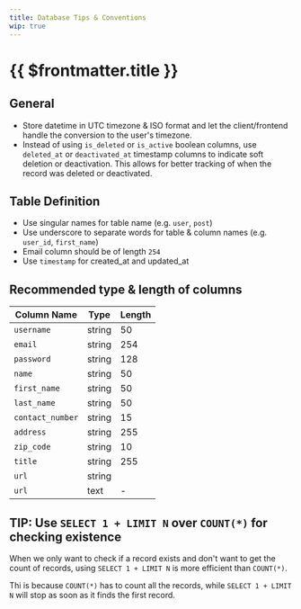 ```yaml
---
title: Database Tips & Conventions
wip: true
---
```


# {{ $frontmatter.title }}

## General

- Store datetime in UTC timezone & ISO format and let the client/frontend handle the conversion to the user's timezone.
- Instead of using `is_deleted` or `is_active` boolean columns, use `deleted_at` or `deactivated_at` timestamp columns to indicate soft deletion or deactivation. This allows for better tracking of when the record was deleted or deactivated.

## Table Definition

- Use singular names for table name (e.g. `user`, `post`)
- Use underscore to separate words for table & column names (e.g. `user_id`, `first_name`)
- Email column should be of length `254`
- Use `timestamp` for created_at and updated_at

## Recommended type & length of columns

| Column Name     | Type   | Length |
|-----------------|--------|--------|
| `username`      | string | 50     |
| `email`         | string | 254    |
| `password`      | string | 128    |
| `name`          | string | 50     |
| `first_name`    | string | 50     |
| `last_name`     | string | 50     |
| `contact_number`| string | 15     |
| `address`       | string | 255    |
| `zip_code`      | string | 10     |
| `title`         | string | 255    |
| `url`           | string |        |
| `url`           | text   | -      |

## TIP: Use `SELECT 1 + LIMIT N` over `COUNT(*)` for checking existence

When we only want to check if a record exists and don't want to get the count of records, using `SELECT 1 + LIMIT N` is more efficient than `COUNT(*)`.

Thi is because `COUNT(*)` has to count all the records, while `SELECT 1 + LIMIT N` will stop as soon as it finds the first record.
